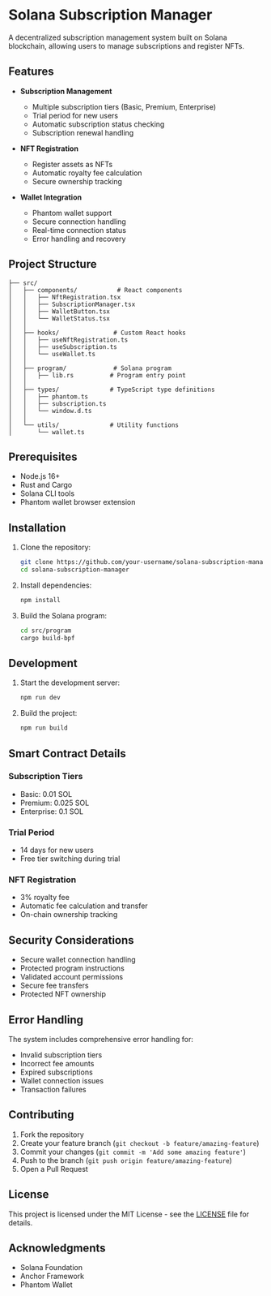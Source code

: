# Solana Subscription Manager

A decentralized subscription management system built on Solana blockchain, allowing users to manage subscriptions and register NFTs.

## Features

- **Subscription Management**
  - Multiple subscription tiers (Basic, Premium, Enterprise)
  - Trial period for new users
  - Automatic subscription status checking
  - Subscription renewal handling

- **NFT Registration**
  - Register assets as NFTs
  - Automatic royalty fee calculation
  - Secure ownership tracking

- **Wallet Integration**
  - Phantom wallet support
  - Secure connection handling
  - Real-time connection status
  - Error handling and recovery

## Project Structure

```
├── src/
│   ├── components/           # React components
│   │   ├── NftRegistration.tsx
│   │   ├── SubscriptionManager.tsx
│   │   ├── WalletButton.tsx
│   │   └── WalletStatus.tsx
│   │
│   ├── hooks/               # Custom React hooks
│   │   ├── useNftRegistration.ts
│   │   ├── useSubscription.ts
│   │   └── useWallet.ts
│   │
│   ├── program/             # Solana program
│   │   ├── lib.rs          # Program entry point
│   │
│   ├── types/              # TypeScript type definitions
│   │   ├── phantom.ts
│   │   ├── subscription.ts
│   │   └── window.d.ts
│   │
│   └── utils/              # Utility functions
│       └── wallet.ts
```

## Prerequisites

- Node.js 16+
- Rust and Cargo
- Solana CLI tools
- Phantom wallet browser extension

## Installation

1. Clone the repository:
   ```bash
   git clone https://github.com/your-username/solana-subscription-manager.git
   cd solana-subscription-manager
   ```

2. Install dependencies:
   ```bash
   npm install
   ```

3. Build the Solana program:
   ```bash
   cd src/program
   cargo build-bpf
   ```

## Development

1. Start the development server:
   ```bash
   npm run dev
   ```

2. Build the project:
   ```bash
   npm run build
   ```

## Smart Contract Details

### Subscription Tiers
- Basic: 0.01 SOL
- Premium: 0.025 SOL
- Enterprise: 0.1 SOL

### Trial Period
- 14 days for new users
- Free tier switching during trial

### NFT Registration
- 3% royalty fee
- Automatic fee calculation and transfer
- On-chain ownership tracking

## Security Considerations

- Secure wallet connection handling
- Protected program instructions
- Validated account permissions
- Secure fee transfers
- Protected NFT ownership

## Error Handling

The system includes comprehensive error handling for:
- Invalid subscription tiers
- Incorrect fee amounts
- Expired subscriptions
- Wallet connection issues
- Transaction failures

## Contributing

1. Fork the repository
2. Create your feature branch (`git checkout -b feature/amazing-feature`)
3. Commit your changes (`git commit -m 'Add some amazing feature'`)
4. Push to the branch (`git push origin feature/amazing-feature`)
5. Open a Pull Request

## License

This project is licensed under the MIT License - see the [LICENSE](LICENSE) file for details.

## Acknowledgments

- Solana Foundation
- Anchor Framework
- Phantom Wallet